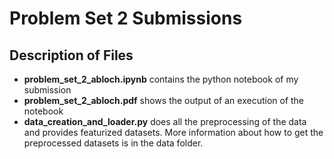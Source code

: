 # Problem Set 2 Submissions

## Description of Files
- **problem_set_2_abloch.ipynb** contains the python notebook of my submission
- **problem_set_2_abloch.pdf** shows the output of an execution of the notebook
- **data_creation_and_loader.py** does all the preprocessing of the data and provides featurized datasets. More information about how to get the preprocessed datasets is in the data folder.
